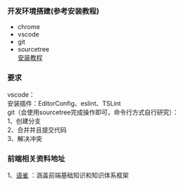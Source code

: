 ### 开发环境搭建(参考安装教程)
- chrome
- vscode
- git
- sourcetree  
[安装教程](https://www.yuque.com/docs/share/de63f9bb-7ad1-43e4-9551-e42912d83c91)

### 要求
vscode：   
安装插件：EditorConfig、eslint、TSLint  
git（会使用sourcetree完成操作即可，命令行方式自行研究）：   
1、创建分支  
2、合并并且提交代码   
3、解决冲突


### 前端相关资料地址
1、[语雀](https://www.yuque.com/fe9/basic/hw5ara) ：涵盖前端基础知识和知识体系框架